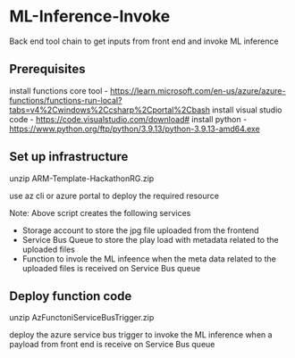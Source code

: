 # ML-Inference-Invoke
Back end tool chain to get inputs from front end and invoke ML inference 

## Prerequisites 
install functions core tool - https://learn.microsoft.com/en-us/azure/azure-functions/functions-run-local?tabs=v4%2Cwindows%2Ccsharp%2Cportal%2Cbash
install visual studio code - https://code.visualstudio.com/download#
install python - https://www.python.org/ftp/python/3.9.13/python-3.9.13-amd64.exe

## Set up infrastructure

  unzip ARM-Template-HackathonRG.zip
  
  use az cli or azure portal to deploy the required resource
  
 Note: Above script creates the following services 
  - Storage account to store the jpg file uploaded from the frontend
  - Service Bus Queue to store the play load with metadata related to the uploaded files
  - Function to invole the ML infeence when the meta data related to the uploaded files is received on Service Bus queue


## Deploy function code 

  unzip AzFunctoniServiceBusTrigger.zip
  
  deploy the azure service bus trigger to invoke the ML inference when a payload from front end is receive on Service Bus queue
